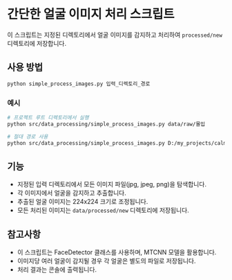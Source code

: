 # 간단한 얼굴 이미지 처리 스크립트

이 스크립트는 지정된 디렉토리에서 얼굴 이미지를 감지하고 처리하여 `processed/new` 디렉토리에 저장합니다.

## 사용 방법

```bash
python simple_process_images.py 입력_디렉토리_경로
```

### 예시

```bash
# 프로젝트 루트 디렉토리에서 실행
python src/data_processing/simple_process_images.py data/raw/몰입

# 절대 경로 사용
python src/data_processing/simple_process_images.py D:/my_projects/calmman-facial-classification/data/raw/웃김
```

## 기능

- 지정된 입력 디렉토리에서 모든 이미지 파일(jpg, jpeg, png)을 탐색합니다.
- 각 이미지에서 얼굴을 감지하고 추출합니다.
- 추출된 얼굴 이미지는 224x224 크기로 조정됩니다.
- 모든 처리된 이미지는 `data/processed/new` 디렉토리에 저장됩니다.

## 참고사항

- 이 스크립트는 FaceDetector 클래스를 사용하며, MTCNN 모델을 활용합니다.
- 이미지당 여러 얼굴이 감지될 경우 각 얼굴은 별도의 파일로 저장됩니다.
- 처리 결과는 콘솔에 출력됩니다. 